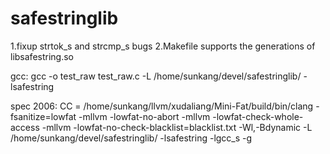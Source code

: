 # safestringlib
1.fixup strtok_s and strcmp_s bugs
2.Makefile supports the generations of libsafestring.so

gcc:
gcc -o test_raw test_raw.c -L /home/sunkang/devel/safestringlib/ -lsafestring

spec 2006:
CC  = /home/sunkang/llvm/xudaliang/Mini-Fat/build/bin/clang -fsanitize=lowfat -mllvm -lowfat-no-abort -mllvm -lowfat-check-whole-access -mllvm -lowfat-no-check-blacklist=blacklist.txt -Wl,-Bdynamic -L /home/sunkang/devel/safestringlib/ -lsafestring -lgcc_s -g
